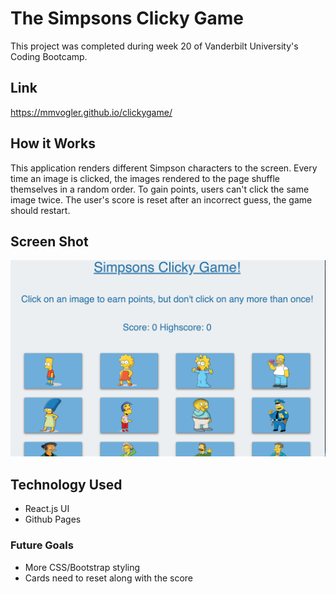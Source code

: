# The Simpsons Clicky Game
This project was completed during week 20 of Vanderbilt University's Coding Bootcamp. 

## Link

https://mmvogler.github.io/clickygame/

## How it Works

This application renders different Simpson characters to the screen. 
Every time an image is clicked, the images rendered to the page shuffle themselves in a random order. To gain points, users can't click the same image twice. The user's score is reset after an incorrect guess, the game should restart.

## Screen Shot

![Screen shot](public/images/screenShot.png)

## Technology Used

- React.js UI 
- Github Pages

### Future Goals

- More CSS/Bootstrap styling 
- Cards need to reset along with the score 





